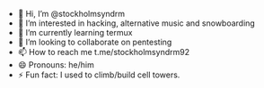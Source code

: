
- 👋 Hi, I’m @stockholmsyndrm
- 👀 I’m interested in hacking, alternative music and snowboarding
- 🌱 I’m currently learning termux
- 💞️ I’m looking to collaborate on pentesting
- 📫 How to reach me t.me/stockholmsyndrm92
- 😄 Pronouns: he/him
- ⚡ Fun fact: I used to climb/build cell towers. 

<!---
stockholmsyndrm/stockholmsyndrm is a ✨ special ✨ repository because its `README.md` (this file) appears on your GitHub profile.
You can click the Preview link to take a look at your changes.
--->
